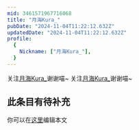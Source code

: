 ```yaml
---
mid: 3461571967716068
title: "月海Kura_"
pubDate: "2024-11-04T11:22:12.632Z"
updatedDate: "2024-11-04T11:22:12.632Z"
profile:
  {
    Nickname: ["月海Kura_"],
  }
---
```


关注[月海Kura_](https://space.bilibili.com/3461571967716068)谢谢喵~ 关注[月海Kura_](https://space.bilibili.com/3461571967716068)谢谢喵~

## 此条目有待补充
你可以在[这里](https://github.com/Yuhanawa/VTuber.ICU/edit/master/src/content/v/月海Kura_/index.md)编辑本文
